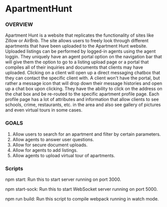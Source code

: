 # ApartmentHunt

### OVERVIEW

Apartment Hunt is a website that replicates the functionality of sites like Zillow or AirBnb. The site allows users to freely look through different apartments that have been uploaded to the Apartment Hunt website. Uploaded listings can be performed by logged-in agents using the agent loggin. They uniquely have an agent portal option on the navigation bar that will give them the option to go to a listing upload page or a portal that compiles all of their inquiries and documents that clients may have uploaded. Clicking on a client will open up a direct messaging chatbox that they can contact the specific client with. A client won't have the portal, but rather a message icon that will drop down their message histories and open up a chat box upon clicking. They have the ability to click on the address on the chat box and be re-routed to the specific apartment profile page. Each profile page has a lot of attributes and information that allow clients to see schools, crime, restaurants, etc. in the area and also see gallery of pictures and even virtual tours in some cases.

### GOALS

1. Allow users to search for an apartment and filter by certain parameters.
2. Allow agents to answer user questions.
3. Allow for secure document uploads.
4. Allow for agents to add listings.
5. Allow agents to upload virtual tour of apartments.

### Scripts

npm start: Run this to start server running on port 3000.

npm start-sock: Run this to start WebSocket server running on port 5000.

npm run build: Run this script to compile webpack running in watch mode.
